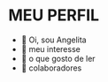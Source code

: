 # MEU PERFIL
- 👋 Oi, sou Angelita
- 👀 meu interesse
- 🌱 o que gosto de ler
- 💞️ colaboradores

<!---
AluraAnge/AluraAnge is a ✨ special ✨ repository because its `README.md` (this file) appears on your GitHub profile.
You can click the Preview link to take a look at your changes.
--->
